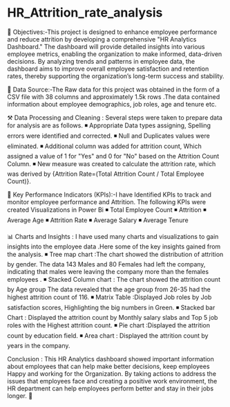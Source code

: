 # HR_Attrition_rate_analysis
🎯 Objectives:-This project is designed to enhance employee performance and reduce attrition by developing a comprehensive "HR Analytics Dashboard." The dashboard will provide detailed insights into various employee metrics, enabling the organization to make informed, data-driven decisions. By analyzing trends and patterns in employee data, the dashboard aims to improve overall employee satisfaction and retention rates, thereby supporting the organization’s long-term success and stability.

📁 Data Source:-The Raw data for this project was obtained in the form of a CSV file with 38 columns and approximately 1.5k rows .The data contained information about employee demographics, job roles, age and tenure etc.

⚒ Data Processing and Cleaning : Several steps were taken to prepare data for analysis are as follows.
◾ Appropriate Data types assigning, Spelling errors were identified and corrected.
◾ Null and Duplicates values were eliminated.
◾ Additional column was added for attrition count, Which assigned a value of 1 for "Yes" and 0 for "No" based on the Attrition Count Column.
◾ New measure was created to calculate the attrition rate, which was derived by {Attrition Rate=(Total Attrition Count / Total Employee Count)}.

🔑 Key Performance Indicators (KPIs):-I have Identified KPIs to track and monitor employee performance and Attrition.
The following KPIs were created Visualizations in Power Bi
◾ Total Employee Count
◾ Attrition
◾ Average Age
◾ Attrition Rate
◾ Average Salary
◾ Average Tenure

📊 Charts and Insights : I have used many charts and visualizations to gain insights into the employee data .Here some of the key insights gained from the analysis.
◾ Tree map chart :The chart showed the distribution of attrition by gender. The data 143 Males and 80 Females had left the company, indicating that males were leaving the company more than the females employees .
◾ Stacked Column chart : The chart showed the attrition count by Age group The data revealed that the age group from 26-35 had the highest attrition count of 116.
◾ Matrix Table :Displayed Job roles by Job satisfaction scores, Highlighting the big numbers in Green.
◾ Stacked bar Chart : Displayed the attrition count by Monthly salary slabs and  Top 5 job roles with the Highest attrition count.
◾ Pie chart :Displayed the attrition count by education field.
◾ Area chart : Displayed the attrition count by years in the company. 

Conclusion : This HR Analytics dashboard showed important information about employees that can help make better decisions, keep employees Happy and working for the Organization. By taking actions to address the issues that employees face and creating a positive work environment, the HR department can help employees perform better and stay in their jobs longer. 🤗 

